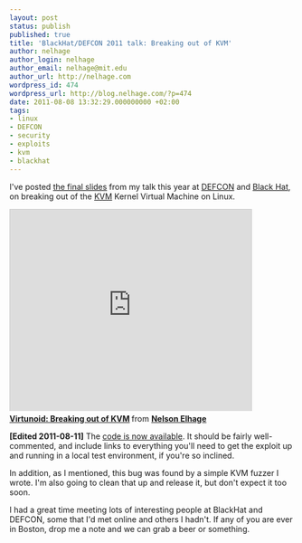 ```yaml
---
layout: post
status: publish
published: true
title: 'BlackHat/DEFCON 2011 talk: Breaking out of KVM'
author: nelhage
author_login: nelhage
author_email: nelhage@mit.edu
author_url: http://nelhage.com
wordpress_id: 474
wordpress_url: http://blog.nelhage.com/?p=474
date: 2011-08-08 13:32:29.000000000 +02:00
tags:
- linux
- DEFCON
- security
- exploits
- kvm
- blackhat
---
```

I've posted <a href="https://nelhage.com/talks/kvm-defcon-2011.pdf">the final slides</a> from my talk this year at <a href="http://defcon.org/">DEFCON</a> and <a href="http://blackhat.com/">Black Hat</a>, on breaking out of the <a href="http://www.linux-kvm.org/page/Main_Page">KVM</a> Kernel Virtual Machine on Linux.

<iframe src="https://www.slideshare.net/slideshow/embed_code/8908773" width="427" height="356" frameborder="0" marginwidth="0" marginheight="0" scrolling="no" style="border:1px solid #CCC;border-width:1px 1px 0;margin-bottom:5px" allowfullscreen> </iframe> <div style="margin-bottom:5px"> <strong> <a href="https://www.slideshare.net/NelsonElhage/virtunoid-breaking-out-of-kvm" title="Virtunoid: Breaking out of KVM" target="_blank">Virtunoid: Breaking out of KVM</a> </strong> from <strong><a href="https://www.slideshare.net/NelsonElhage" target="_blank">Nelson Elhage</a></strong> </div>

<b>[Edited 2011-08-11]</b> The <a href="https://github.com/nelhage/virtunoid">code is now available</a>. It should be fairly well-commented, and include links to everything you'll need to get the exploit up and running in a local test environment, if you're so inclined.

In addition, as I mentioned, this bug was found by a simple KVM fuzzer I wrote. I'm also going to clean that up and release it, but don't expect it too soon.

I had a great time meeting lots of interesting people at BlackHat and DEFCON, some that I'd met online and others I hadn't. If any of you are ever in Boston, drop me a note and we can grab a beer or something.
